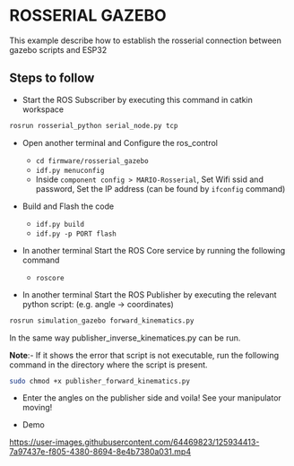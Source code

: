 # ROSSERIAL GAZEBO

This example describe how to establish the rosserial connection between gazebo scripts and ESP32

## Steps to follow

* Start the ROS Subscriber by executing this command in catkin workspace

```bash
rosrun rosserial_python serial_node.py tcp
```

* Open another terminal and Configure the ros_control
    * ``` cd firmware/rosserial_gazebo ```
    * ```idf.py menuconfig```
    * Inside `component config > MARIO-Rosserial`, Set Wifi ssid and password, Set the IP address (can be found by `ifconfig` command)

* Build and Flash the code 
    * ```idf.py build```
    * ```idf.py -p PORT flash```

* In another terminal Start the ROS Core service by running the following command
    * ```roscore```

* In another terminal Start the ROS Publisher by executing the relevant python script: (e.g. angle -> coordinates)

```bash
rosrun simulation_gazebo forward_kinematics.py
```
In the same way publisher_inverse_kinematices.py can be run.

**Note**:- If it shows the error that script is not executable, run the following command in the directory where the script is present.

```bash
sudo chmod +x publisher_forward_kinematics.py
```

* Enter the angles on the publisher side and voila! See your manipulator moving!

* Demo 

https://user-images.githubusercontent.com/64469823/125934413-7a97437e-f805-4380-8694-8e4b7380a031.mp4


